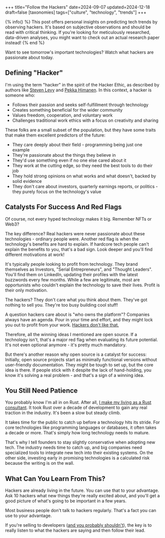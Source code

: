 +++
title="Follow the Hackers"
date=2024-09-07
updated=2024-12-18
draft=false
[taxonomies]
tags=["culture", "technology", "trends"]
+++

{% info() %}
This post offers personal insights on predicting tech trends by observing hackers.
It's based on subjective observations and should be read with critical thinking.
If you're looking for meticulously researched, data-driven analyses, you might want to check out an actual research paper instead!
{% end %}

Want to see tomorrow's important technologies?
Watch what hackers are passionate about today.

## Defining "Hacker"

I'm using the term "hacker" in the spirit of the Hacker Ethic, as described by authors like [Steven Levy](https://en.wikipedia.org/wiki/Steven_Levy) and [Pekka Himanen](https://en.wikipedia.org/wiki/Pekka_Himanen).
In this context, a hacker is someone who:

- Follows their passion and seeks self-fulfillment through technology
- Creates something beneficial for the wider community
- Values freedom, cooperation, and voluntary work
- Challenges traditional work ethics with a focus on creativity and sharing

These folks are a small subset of the population, but they have some traits that make them excellent predictors of the future:

- They care deeply about their field - programming being just one example
- They're passionate about the things they believe in
- They'd use something even if no one else cared about it
- They work at the cutting edge, so they need the best tools to do their job
- They hold strong opinions on what works and what doesn't, backed by solid evidence
- They don't care about investors, quarterly earnings reports, or politics - they purely focus on the technology's value

## Catalysts For Success And Red Flags

Of course, not every hyped technology makes it big.
Remember NFTs or Web3?

The key difference?
Real hackers were never passionate about these technologies - ordinary people were. 
Another red flag is when the technology's benefits are hard to explain.
If hardcore tech people can't explain the benefits to you, that's a bad sign.
Look deeper and you'll find different motivations at work!

It's typically people looking to profit from technology.
They brand themselves as Investors, "Serial Entrepreneurs", and "Thought Leaders".
You'll find them on LinkedIn, updating their profiles with the latest buzzwords every few months.
While a few are legitimate, most are opportunists who couldn't explain the technology to save their lives.
Profit is their only motivation.

The hackers?
They don't care what you think about them.
They've got nothing to sell you.
They're too busy building cool stuff!

A question hackers care about is "who owns the platform"?
Companies always have an agenda.
Pour in your time and effort, and they might lock you out to profit from your work.
[Hackers don't like that.](https://news.ycombinator.com/item?id=39772562)

Therefore, all the winning ideas I mentioned are open source.
If a technology isn't, that's a major red flag when evaluating its future potential.
It's not even optional anymore - it's pretty much mandatory.

But there's another reason why open source is a catalyst for success:
Initially, open source projects start as minimally functional versions without user-friendly documentation.
They might be tough to set up, but the core idea is there.
If people stick with it despite the lack of hand-holding, you know it's solving a real problem - and that's a sign of a winning idea.

## You Still Need Patience 

You probably know I'm all in on Rust.
After all, [I make my living as a Rust consultant](https://corrode.dev).
It took Rust over a decade of development to gain any real traction in the industry.
It's been a slow but steady climb.

It takes time for the public to catch up before a technology hits its stride.
For core technologies like programming languages or databases, it often takes a decade or more.
That's simply how long technology needs to mature.

That's why I tell founders to stay slightly conservative when adopting new tech.
The industry needs time to catch up, and big companies need specialized tools to integrate new tech into their existing systems.
On the other side, investing early in promising technologies is a calculated risk because the writing is on the wall.

## What Can You Learn From This?

Hackers are already living in the future.
You can use that to your advantage.
Ask 10 hackers what new things they're really excited about, and you'll get a good picture of what's going to be important in a few years.

Most business people don't talk to hackers regularly.
That's a fact you can use to your advantage.

If you're selling to developers ([and you probably shouldn't](/2024/selling-to-developers/)), the key is to really listen to what the hackers are saying and then follow their lead.